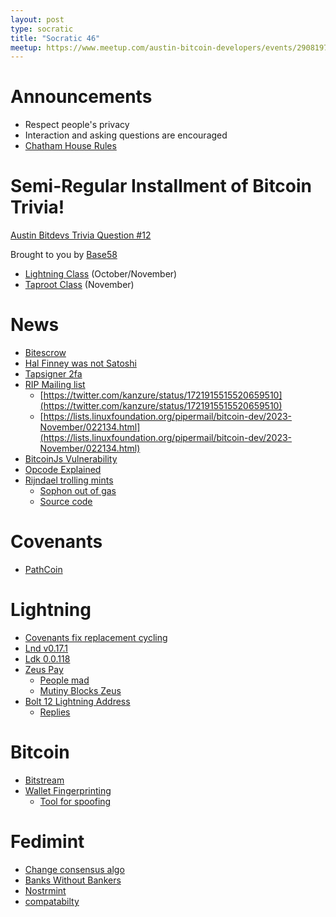 ```yaml
---
layout: post
type: socratic
title: "Socratic 46"
meetup: https://www.meetup.com/austin-bitcoin-developers/events/290819762/
---
```


# Announcements

- Respect people's privacy
- Interaction and asking questions are encouraged
- [Chatham House Rules](https://www.chathamhouse.org/about-us/chatham-house-rule)

# Semi-Regular Installment of Bitcoin Trivia!

[Austin Bitdevs Trivia Question #12]()

Brought to you by [Base58](https://base58.school/)

- [Lightning Class](https://base58.school/classes/lightning-bolts) (October/November)
- [Taproot Class](https://base58.school/classes/taproot) (November)

# News

- [Bitescrow](https://stacker.news/items/300057)
- [Hal Finney was not Satoshi](https://blog.lopp.net/hal-finney-was-not-satoshi-nakamoto/)
- [Tapsigner 2fa](https://blog.coinkite.com/tapsigner-for-2fa/)
- [RIP Mailing list](https://twitter.com/kanzure/status/1720083660815376832)
  - [https://twitter.com/kanzure/status/1721915515520659510](https://twitter.com/kanzure/status/1721915515520659510)
  - [https://lists.linuxfoundation.org/pipermail/bitcoin-dev/2023-November/022134.html](https://lists.linuxfoundation.org/pipermail/bitcoin-dev/2023-November/022134.html)
- [BitcoinJs Vulnerability](https://twitter.com/bax1337/status/1724534339206033532)
- [Opcode Explained](https://opcodeexplained.com/)
- [Rijndael trolling mints](https://twitter.com/rot13maxi/status/1709011253350334887)
  - [Sophon out of gas](https://x.com/rot13maxi/status/1717906593050767629?s=20)
  - [Source code](https://github.com/ordinals/ord/compare/master...rot13maxi:ord:sophon/brc20)

# Covenants

- [PathCoin](https://gist.github.com/AdamISZ/b462838cbc8cc06aae0c15610502e4da)

# Lightning

- [Covenants fix replacement cycling](https://lists.linuxfoundation.org/pipermail/bitcoin-dev/2023-October/022093.html)
- [Lnd v0.17.1](https://github.com/lightningnetwork/lnd/releases/tag/v0.17.1-beta)
- [Ldk 0.0.118](https://github.com/lightningdevkit/rust-lightning/releases/tag/v0.0.118)
- [Zeus Pay](https://blog.zeusln.com/zeus-v0-8-0-open-beta/)
  - [People mad](https://twitter.com/TheBlueMatt/status/1716848494554595526)
  - [Mutiny Blocks Zeus](https://primal.net/e/note1h0lqfkm0neywkmsvuyv69gfgfa6pwmj6aay9vau804hrpgvlfkhqszvfj9)
- [Bolt 12 Lightning Address](https://lists.linuxfoundation.org/pipermail/lightning-dev/2023-November/004204.html)
  - [Replies](https://twitter.com/andreneves/status/1725221022973169984)

# Bitcoin

- [Bitstream](https://robinlinus.com/bitstream.pdf)
- [Wallet Fingerprinting](https://ishaana.com/blog/wallet_fingerprinting/)
  - [Tool for spoofing](https://gitlab.com/-/snippets/3611229)

# Fedimint

- [Change consensus algo](https://twitter.com/m1sterc001guy/status/1712545382226645329?s=20)
- [Banks Without Bankers](https://www.axiombtc.capital/banks)
- [Nostrmint](https://github.com/fedimint/fedimint/pull/3583)
- [compatabilty](https://github.com/fedimint/fedimint/pull/3591)
